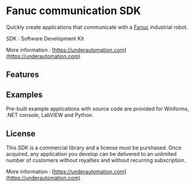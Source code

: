 # Fanuc communication SDK

Quickly create applications that communicate with a [Fanuc](https://www.fanuc.eu/robots) industrial robot.

SDK : Software Development Kit

More information : [https://underautomation.com](https://underautomation.com)

## Features

## Examples
Pre-built example applications with source code are provided for Winforms, .NET console, LabVIEW and Python.

## License
This SDK is a commercial library and a license *must* be purshased. Once acquired, any application you develop can be delivered to an unlimited number of customers without royalties and without recurring subscription.

More information : [https://underautomation.com](https://underautomation.com)

